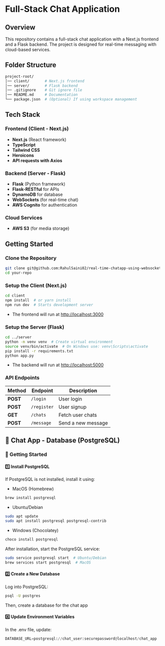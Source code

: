 # Full-Stack Chat Application

## Overview

This repository contains a full-stack chat application with a Next.js frontend and a Flask backend. The project is designed for real-time messaging with cloud-based services.

## Folder Structure

```bash
project-root/
│── client/       # Next.js frontend
│── server/       # Flask backend
│── .gitignore    # Git ignore file
│── README.md     # Documentation
└── package.json  # (Optional) If using workspace management
```

## Tech Stack

### **Frontend (Client - Next.js)**

- **Next.js** (React framework)
- **TypeScript**
- **Tailwind CSS**
- **Heroicons**
- **API requests with Axios**

### **Backend (Server - Flask)**

- **Flask** (Python framework)
- **Flask-RESTful** for APIs
- **DynamoDB** for database
- **WebSockets** (for real-time chat)
- **AWS Cognito** for authentication

### **Cloud Services**

- **AWS S3** (for media storage)

## Getting Started

### Clone the Repository

```bash
git clone git@github.com:RahulSaini02/real-time-chatapp-using-websockets.git
cd your-repo
```

### Setup the Client (Next.js)

```bash
cd client
npm install  # or yarn install
npm run dev  # Starts development server
```

- The frontend will run at <http://localhost:3000>

### Setup the Server (Flask)

```bash
cd ../server
python -m venv venv  # Create virtual environment
source venv/bin/activate  # On Windows use: venv\Scripts\activate
pip install -r requirements.txt
python app.py
```

- The backend will run at <http://localhost:5000>

### API Endpoints

| Method   | Endpoint    | Description        |
|----------|-------------|--------------------|
| **POST** | `/login`    | User login         |
| **POST** | `/register` | User signup        |
| **GET**  | `/chats`    | Fetch user chats   |
| **POST** | `/message`  | Send a new message |

## 📌 Chat App - Database (PostgreSQL)

### 🚀 Getting Started

#### 1️⃣ Install PostgreSQL

If PostgreSQL is not installed, install it using:

- MacOS (Homebrew)

```bash
brew install postgresql
```

- Ubuntu/Debian

```bash
sudo apt update
sudo apt install postgresql postgresql-contrib
```

- Windows (Chocolatey)

```bash
choco install postgresql
```

After installation, start the PostgreSQL service:

```bash
sudo service postgresql start  # Ubuntu/Debian
brew services start postgresql  # MacOS
```

#### 2️⃣ Create a New Database

Log into PostgreSQL:

```bash
psql -U postgres
```

Then, create a database for the chat app

#### 4️⃣ Update Environment Variables

In the .env file, update:

```python
DATABASE_URL=postgresql://chat_user:securepassword@localhost/chat_app
```